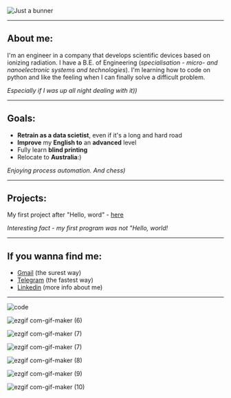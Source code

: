![Just a bunner](https://user-images.githubusercontent.com/91522891/161520646-6046cacb-173b-4ba0-8198-030147ca2845.png)
___
## About me:

I'm an engineer in a company that develops scientific devices based on ionizing radiation. I have a B.E. of Engineering (*specialisation - micro- and nanoelectronic systems and technologies*). I'm learning how to code on python and like the feeling when I can finally solve a difficult problem. 

*Especially if I was up all night dealing with it))*
___
## Goals:

* **Retrain as a data scietist**, even if it's a long and hard road
* **Improve** my **English to** an **advanced** level
* Fully learn **blind printing**
* Relocate to **Australia**:)

*Enjoying process automation. And chess)*
___
## Projects:

My first project after "Hello, word" - [here](https://github.com/cherkesovbasil/Processing_of_diffractogram_data)

*Interesting fact - my first program was not "Hello, world!*
___
## If you wanna find me:

* [Gmail](mailto:cherkesovbasil@gmail.com) (the surest way)
* [Telegram](https://t.me/Ch_Basil) (the fastest way)
* [Linkedin](https://www.linkedin.com/in/cherkesovbasil/) (more info about me)
___
![code](https://user-images.githubusercontent.com/91522891/161722687-833375cf-cc66-413c-97c7-a15c0d6e3f79.gif)

![ezgif com-gif-maker (6)](https://user-images.githubusercontent.com/91522891/161723549-0749c322-5c27-4b70-8553-1e4fefb76952.gif)

![ezgif com-gif-maker (7)](https://user-images.githubusercontent.com/91522891/161724216-fc8a36a7-5b01-4c69-9d1b-ca9f77bcfc9e.gif)

![ezgif com-gif-maker (7)](https://user-images.githubusercontent.com/91522891/161724875-ecb4a904-6b3f-4a28-8945-5eaa9b90ec6c.gif)

![ezgif com-gif-maker (8)](https://user-images.githubusercontent.com/91522891/161725064-e2193b3d-4a76-4c17-9420-4530afe7c0c5.gif)

![ezgif com-gif-maker (9)](https://user-images.githubusercontent.com/91522891/161725481-bbb882bf-cce3-449a-a326-17b09cffe4a1.gif)

![ezgif com-gif-maker (10)](https://user-images.githubusercontent.com/91522891/161725733-127dba3d-e693-460f-bae3-511b3c25ddac.gif)
